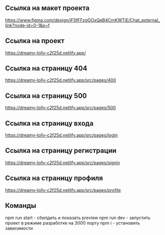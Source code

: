 ## Ссылка на макет проекта

https://www.figma.com/design/jF5fFFzgGOxQeB4CmKWTiE/Chat_external_link?node-id=0-1&p=f

## Ссылка на проект

https://dreamy-lolly-c2f25d.netlify.app/

## Ссылка на страницу 404

https://dreamy-lolly-c2f25d.netlify.app/src/pages/400

## Ссылка на страницу 500

https://dreamy-lolly-c2f25d.netlify.app/src/pages/500

## Ссылка на страницу входа

https://dreamy-lolly-c2f25d.netlify.app/src/pages/login

## Ссылка на страницу регистрации

https://dreamy-lolly-c2f25d.netlify.app/src/pages/signin

## Ссылка на страницу профиля

https://dreamy-lolly-c2f25d.netlify.app/src/pages/profile

## Команды

npm run start - сбилдить и показать preview
npm run dev - запустить проект в режиме разработке на 3000 порту
npm i - установить зависимости

